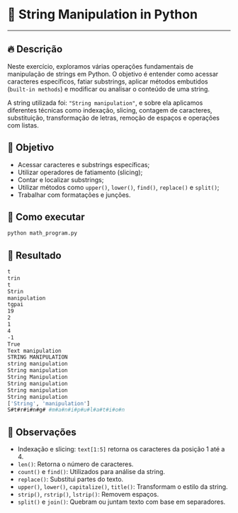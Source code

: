 # 🧵 String Manipulation in Python

---

## 🔥 Descrição

Neste exercício, exploramos várias operações fundamentais de manipulação de strings em Python. O objetivo é entender como acessar caracteres específicos, fatiar substrings, aplicar métodos embutidos (`built-in methods`) e modificar ou analisar o conteúdo de uma string.

A string utilizada foi: `"String manipulation"`, e sobre ela aplicamos diferentes técnicas como indexação, slicing, contagem de caracteres, substituição, transformação de letras, remoção de espaços e operações com listas.

## 📌 Objetivo

- Acessar caracteres e substrings específicas;
- Utilizar operadores de fatiamento (slicing);
- Contar e localizar substrings;
- Utilizar métodos como `upper()`, `lower()`, `find()`, `replace()` e `split()`;
- Trabalhar com formatações e junções.

## 🧪 Como executar

```bash
python math_program.py
```

## 🚀 Resultado

```bash
t
trin
t
Strin
manipulation
tgpai
19
2
1
4
-1
True
Text manipulation
STRING MANIPULATION
string manipulation
String manipulation
String Manipulation
String manipulation
String manipulation
String manipulation
['String', 'manipulation']
S#t#r#i#n#g# #m#a#n#i#p#u#l#a#t#i#o#n
```

## 🧠 Observações
- Indexação e slicing: `text[1:5]` retorna os caracteres da posição 1 até a 4.
- `len()`: Retorna o número de caracteres.
- `count()` e `find()`: Utilizados para análise da string.
- `replace()`: Substitui partes do texto.
- `upper()`, `lower()`, `capitalize()`, `title()`: Transformam o estilo da string.
- `strip()`, `rstrip()`, `lstrip()`: Removem espaços.
- `split()` e `join()`: Quebram ou juntam texto com base em separadores.